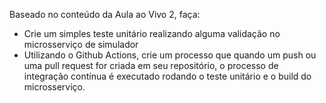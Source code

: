 Baseado no conteúdo da Aula ao Vivo 2, faça:

- Crie um simples teste unitário realizando alguma validação no microsserviço de simulador
- Utilizando o Github Actions, crie um processo que quando um push ou uma pull request for criada em seu repositório, o processo de integração contínua é executado rodando o teste unitário e o build do microsserviço.

